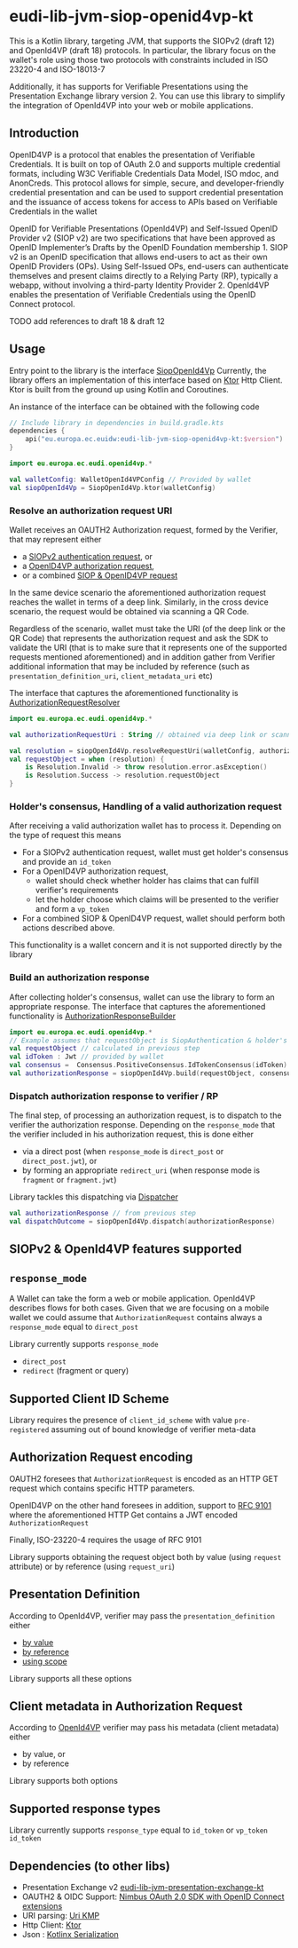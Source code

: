 # eudi-lib-jvm-siop-openid4vp-kt

This is a Kotlin library, targeting JVM, that supports the SIOPv2 (draft 12) and OpenId4VP (draft 18) protocols.
In particular, the library focus on the wallet's role using those two protocols with  constraints
included in ISO 23220-4 and ISO-18013-7

Additionally, it has supports for Verifiable Presentations using the Presentation Exchange  library version 2.
You can use this library to simplify the integration of OpenId4VP into your web or mobile applications.

## Introduction

OpenID4VP is a protocol that enables the presentation of Verifiable Credentials.
It is built on top of OAuth 2.0 and supports multiple credential formats,
including W3C Verifiable Credentials Data Model, ISO mdoc, and AnonCreds.
This protocol allows for simple, secure, and developer-friendly credential presentation
and can be used to support credential presentation and the issuance of access tokens for
access to APIs based on Verifiable Credentials in the wallet

OpenID for Verifiable Presentations (OpenId4VP) and Self-Issued OpenID Provider v2 (SIOP v2)
are two specifications that have been approved as OpenID Implementer’s Drafts by the OpenID Foundation membership 1.
SIOP v2 is an OpenID specification that allows end-users to act as their own OpenID Providers (OPs).
Using Self-Issued OPs, end-users can authenticate themselves and present claims directly to a Relying Party (RP),
typically a webapp, without involving a third-party Identity Provider 2. OpenId4VP enables the presentation of
Verifiable Credentials using the OpenID Connect protocol.


TODO add references to draft 18 & draft 12


## Usage

Entry point to the library is the interface [SiopOpenId4Vp](src/main/kotlin/eu/europa/ec/eudi/openid4vp/SiopOpenId4Vp.kt)
Currently, the library offers an implementation of this interface based on [Ktor](https://ktor.io/) Http Client.
Ktor is built from the ground up using Kotlin and Coroutines.

An instance of the interface can be obtained with the following code

```kotlin
// Include library in dependencies in build.gradle.kts
dependencies {
    api("eu.europa.ec.euidw:eudi-lib-jvm-siop-openid4vp-kt:$version")
}
```

```kotlin
import eu.europa.ec.eudi.openid4vp.*

val walletConfig: WalletOpenId4VPConfig // Provided by wallet
val siopOpenId4Vp = SiopOpenId4Vp.ktor(walletConfig)
```


### Resolve an authorization request URI

Wallet receives an OAUTH2 Authorization request, formed by the Verifier, that may represent either

- a [SIOPv2 authentication request](https://openid.bitbucket.io/connect/openid-connect-self-issued-v2-1_0.html#name-self-issued-openid-provider-a), or
- a [OpenID4VP authorization request](https://openid.net/specs/openid-4-verifiable-presentations-1_0.html#name-authorization-request),
- or a combined [SIOP & OpenID4VP request](https://openid.net/specs/openid-4-verifiable-presentations-1_0.html#name-combining-this-specificatio)

In the same device  scenario the aforementioned authorization request reaches the wallet in terms of
a deep link. Similarly, in the cross device scenario, the request would be obtained via scanning a QR Code.

Regardless of the scenario, wallet must take the URI (of the deep link or the QR Code) that represents the
authorization request and ask the SDK to validate the URI (that is to make sure that it represents one of the supported
requests mentioned aforementioned) and in addition gather from Verifier additional information that may be included by
reference (such as `presentation_definition_uri`, `client_metadata_uri` etc)

The interface that captures the aforementioned functionality is
[AuthorizationRequestResolver](src/main/kotlin/eu/europa/ec/eudi/openid4vp/AuthorizationRequestResolver.kt)

```kotlin
import eu.europa.ec.eudi.openid4vp.*

val authorizationRequestUri : String // obtained via deep link or scanning a QR code

val resolution = siopOpenId4Vp.resolveRequestUri(walletConfig, authorizationRequestUri)
val requestObject = when (resolution) {
    is Resolution.Invalid -> throw resolution.error.asException()
    is Resolution.Success -> resolution.requestObject
}

```

### Holder's consensus, Handling of a valid authorization request

After receiving a valid authorization wallet has to process it. Depending on the type of request this means

* For a SIOPv2 authentication request, wallet must get holder's consensus and provide an `id_token`
* For a OpenID4VP authorization request,
    * wallet should check whether holder has claims that can fulfill verifier's requirements
    * let the holder choose which claims will be presented to the verifier and form a `vp_token`
* For a combined SIOP & OpenID4VP request, wallet should perform both actions described above.

This functionality is a wallet concern and it is not supported directly by the library

### Build an authorization response

After collecting holder's consensus, wallet can use the library to form an appropriate response.
The interface that captures the aforementioned functionality is
[AuthorizationResponseBuilder](src/main/kotlin/eu/europa/ec/eudi/openid4vp/AuthorizationResponseBuilder.kt)

```kotlin
import eu.europa.ec.eudi.openid4vp.*
// Example assumes that requestObject is SiopAuthentication & holder's agreed to the issuance of id_token
val requestObject // calculated in previous step
val idToken : Jwt // provided by wallet
val consensus =  Consensus.PositiveConsensus.IdTokenConsensus(idToken)
val authorizationResponse = siopOpenId4Vp.build(requestObject, consensus)
```

### Dispatch authorization response to verifier / RP

The final step, of processing an authorization request, is to dispatch to the verifier the authorization response.
Depending on the `response_mode` that the verifier included in his authorization request, this is done either
* via a direct post (when `response_mode` is `direct_post` or `direct_post.jwt`), or
* by forming an appropriate `redirect_uri` (when response mode is `fragment` or `fragment.jwt`)

Library tackles this dispatching via [Dispatcher](src/main/kotlin/eu/europa/ec/eudi/openid4vp/Dispatcher.kt)

```kotlin
val authorizationResponse // from previous step
val dispatchOutcome = siopOpenId4Vp.dispatch(authorizationResponse)
```

## SIOPv2 & OpenId4VP features supported

## `response_mode`

A Wallet can take the form a web or mobile application.
OpenId4VP describes flows for both cases. Given that we are focusing on a mobile wallet we could
assume that `AuthorizationRequest` contains always a `response_mode` equal to `direct_post`

Library currently supports `response_mode`
* `direct_post`
* `redirect` (fragment or query)


## Supported Client ID Scheme

Library requires the presence of `client_id_scheme` with value
`pre-registered` assuming out of bound knowledge of verifier meta-data

## Authorization Request encoding

OAUTH2 foresees that `AuthorizationRequest` is encoded as an HTTP GET
request which contains specific HTTP parameters.

OpenID4VP on the other hand foresees in addition, support to
[RFC 9101](https://www.rfc-editor.org/rfc/rfc9101.html#request_object) where
the aforementioned HTTP Get contains a JWT encoded `AuthorizationRequest`

Finally, ISO-23220-4 requires the  usage of RFC 9101

Library supports obtaining the request object both by value (using `request` attribute) or
by reference (using `request_uri`)


## Presentation Definition

According to OpenId4VP, verifier may pass the `presentation_definition` either

* [by value](https://openid.net/specs/openid-4-verifiable-presentations-1_0.html#section-5.1)
* [by reference](https://openid.net/specs/openid-4-verifiable-presentations-1_0.html#name-presentation_definition_uri)
* [using scope](https://openid.net/specs/openid-4-verifiable-presentations-1_0.html#name-using-scope-parameter-to-re)

Library supports all these options

## Client metadata in Authorization Request
According to [OpenId4VP](https://openid.net/specs/openid-4-verifiable-presentations-1_0.html#name-authorization-request) verifier may pass his metadata (client metadata) either
* by value, or
* by reference

Library supports both options

## Supported response types

Library currently supports `response_type` equal to `id_token` or `vp_token id_token`


## Dependencies (to other libs)

* Presentation Exchange v2 [eudi-lib-jvm-presentation-exchange-kt](https://github.com/eu-digital-identity-wallet/eudi-lib-jvm-presentation-exchange-kt)
* OAUTH2 & OIDC Support: [Nimbus OAuth 2.0 SDK with OpenID Connect extensions](https://connect2id.com/products/nimbus-oauth-openid-connect-sdk)
* URI parsing: [Uri KMP](https://github.com/eygraber/uri-kmp)
* Http Client: [Ktor](https://ktor.io/)
* Json : [Kotlinx Serialization](https://github.com/Kotlin/kotlinx.serialization)